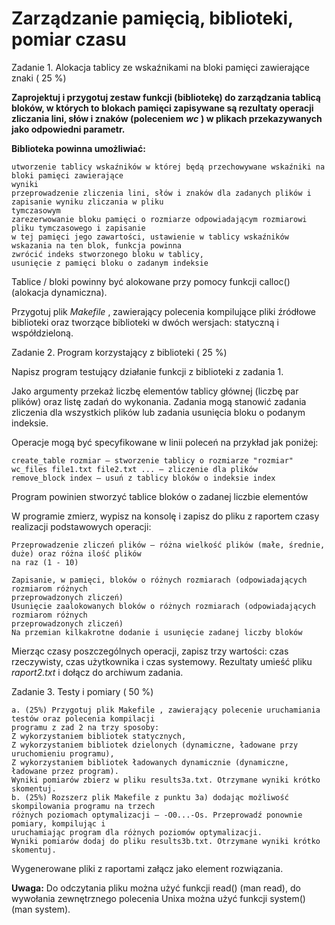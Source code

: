 # Zarządzanie pamięcią, biblioteki, pomiar czasu

Zadanie 1. Alokacja tablicy ze wskaźnikami na bloki pamięci zawierające
znaki ( 25 %)

**Zaprojektuj i przygotuj zestaw funkcji (bibliotekę) do zarządzania tablicą bloków, w których to
blokach pamięci zapisywane są rezultaty operacji zliczania lini, słów i znaków (poleceniem** **_wc_** **) w
plikach przekazywanych jako odpowiedni parametr.**

**Biblioteka powinna umożliwiać:**

```
utworzenie tablicy wskaźników w której będą przechowywane wskaźniki na bloki pamięci zawierające
wyniki
przeprowadzenie zliczenia lini, słów i znaków dla zadanych plików i zapisanie wyniku zliczania w pliku
tymczasowym
zarezerwowanie bloku pamięci o rozmiarze odpowiadającym rozmiarowi pliku tymczasowego i zapisanie
w tej pamięci jego zawartości, ustawienie w tablicy wskaźników wskazania na ten blok, funkcja powinna
zwrócić indeks stworzonego bloku w tablicy,
usunięcie z pamięci bloku o zadanym indeksie
```

Tablice / bloki powinny być alokowane przy pomocy funkcji calloc() (alokacja dynamiczna).

Przygotuj plik _Makefile_ , zawierający polecenia kompilujące pliki źródłowe biblioteki oraz tworzące
biblioteki w dwóch wersjach: statyczną i współdzieloną.

Zadanie 2. Program korzystający z biblioteki ( 25 %)

Napisz program testujący działanie funkcji z biblioteki z zadania 1.

Jako argumenty przekaż liczbę elementów tablicy głównej (liczbę par plików) oraz listę zadań do wykonania.
Zadania mogą stanowić zadania zliczenia dla wszystkich plików lub zadania usunięcia bloku o podanym
indeksie.

Operacje mogą być specyfikowane w linii poleceń na przykład jak poniżej:

```
create_table rozmiar — stworzenie tablicy o rozmiarze "rozmiar"
wc_files file1.txt file2.txt ... — zliczenie dla plików
remove_block index — usuń z tablicy bloków o indeksie index
```

Program powinien stworzyć tablice bloków o zadanej liczbie elementów

W programie zmierz, wypisz na konsolę i zapisz do pliku z raportem czasy realizacji podstawowych
operacji:

```
Przeprowadzenie zliczeń plików — różna wielkość plików (małe, średnie, duże) oraz różna ilość plików
na raz (1 - 10)
```

```
Zapisanie, w pamięci, bloków o różnych rozmiarach (odpowiadających rozmiarom różnych
przeprowadzonych zliczeń)
Usunięcie zaalokowanych bloków o różnych rozmiarach (odpowiadających rozmiarom różnych
przeprowadzonych zliczeń)
Na przemian kilkakrotne dodanie i usunięcie zadanej liczby bloków
```

Mierząc czasy poszczególnych operacji, zapisz trzy wartości: czas rzeczywisty, czas użytkownika i czas
systemowy. Rezultaty umieść pliku _raport2.txt_ i dołącz do archiwum zadania.

Zadanie 3. Testy i pomiary ( 50 %)

```
a. (25%) Przygotuj plik Makefile , zawierający polecenie uruchamiania testów oraz polecenia kompilacji
programu z zad 2 na trzy sposoby:
Z wykorzystaniem bibliotek statycznych,
Z wykorzystaniem bibliotek dzielonych (dynamiczne, ładowane przy uruchomieniu programu),
Z wykorzystaniem bibliotek ładowanych dynamicznie (dynamiczne, ładowane przez program).
Wyniki pomiarów zbierz w pliku results3a.txt. Otrzymane wyniki krótko skomentuj.
b. (25%) Rozszerz plik Makefile z punktu 3a) dodając możliwość skompilowania programu na trzech
różnych poziomach optymalizacji — -O0...-Os. Przeprowadź ponownie pomiary, kompilując i
uruchamiając program dla różnych poziomów optymalizacji.
Wyniki pomiarów dodaj do pliku results3b.txt. Otrzymane wyniki krótko skomentuj.
```

Wygenerowane pliki z raportami załącz jako element rozwiązania.

**Uwaga:** Do odczytania pliku można użyć funkcji read() (man read), do wywołania zewnętrznego polecenia
Unixa można użyć funkcji system() (man system).
